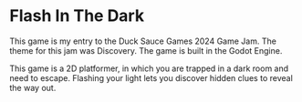# Flash In The Dark

This game is my entry to the Duck Sauce Games 2024 Game Jam. The theme for this jam was Discovery. The game is built in the Godot Engine.

This game is a 2D platformer, in which you are trapped in a dark room and need to escape. Flashing your light lets you discover hidden clues to reveal the way out.

